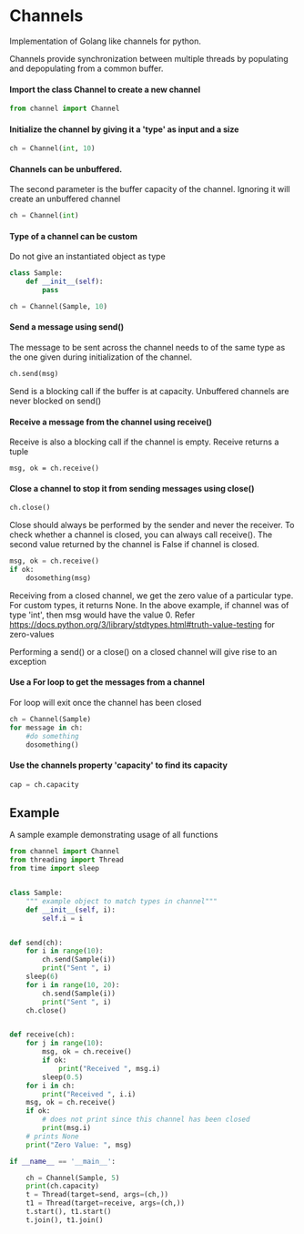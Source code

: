 # Channels
Implementation of Golang like channels for python.

Channels provide synchronization between multiple threads by populating and depopulating from a common buffer.

#### Import the class Channel to create a new channel
```python
from channel import Channel
```

#### Initialize the channel by giving it a 'type' as input and a size
```python
ch = Channel(int, 10)
```

#### Channels can be unbuffered. 
The second parameter is the buffer capacity of the channel.
Ignoring it will create an unbuffered channel
```python
ch = Channel(int)
```

#### Type of a channel can be custom
Do not give an instantiated object as type
``` python
class Sample:
    def __init__(self):
        pass

ch = Channel(Sample, 10)
```

#### Send a message using send()
The message to be sent across the channel needs to of the same type as the one given during initialization of the channel. 
```python
ch.send(msg)
```
Send is a blocking call if the buffer is at capacity. Unbuffered channels are never blocked on send()


#### Receive a message from the channel using receive()
Receive is also a blocking call if the channel is empty. Receive returns a tuple
```
msg, ok = ch.receive()
```

#### Close a channel to stop it from sending messages using close()
```python
ch.close()
```
Close should always be performed by the sender and never the receiver.
To check whether a channel is closed, you can always call receive().
The second value returned by the channel is False if channel is closed.
```python
msg, ok = ch.receive()
if ok:
    dosomething(msg)
```

Receiving from a closed channel, we get the zero value of a particular type. For custom types, it returns None. In the above example,
if channel was of type 'int', then msg would have the value 0. 
Refer https://docs.python.org/3/library/stdtypes.html#truth-value-testing for zero-values


Performing a send() or a close()  on a closed channel will give rise to an exception

#### Use a For loop to get the messages from a channel
For loop will exit once the channel has been closed
```python
ch = Channel(Sample)
for message in ch:
    #do something
    dosomething()
```

#### Use the channels property 'capacity' to find its capacity
```python
cap = ch.capacity
``` 

## Example
A sample example demonstrating usage of all functions
```python
from channel import Channel
from threading import Thread
from time import sleep


class Sample:
    """ example object to match types in channel"""
    def __init__(self, i):
        self.i = i


def send(ch):
    for i in range(10):
        ch.send(Sample(i))
        print("Sent ", i)
    sleep(6)
    for i in range(10, 20):
        ch.send(Sample(i))
        print("Sent ", i)
    ch.close()


def receive(ch):
    for j in range(10):
        msg, ok = ch.receive()
        if ok:
            print("Received ", msg.i)
        sleep(0.5)
    for i in ch:
        print("Received ", i.i)
    msg, ok = ch.receive()
    if ok:
        # does not print since this channel has been closed
        print(msg.i)
    # prints None
    print("Zero Value: ", msg)

if __name__ == '__main__':

    ch = Channel(Sample, 5)
    print(ch.capacity)
    t = Thread(target=send, args=(ch,))
    t1 = Thread(target=receive, args=(ch,))
    t.start(), t1.start()
    t.join(), t1.join()
```
